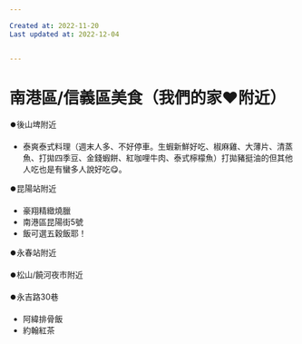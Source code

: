 ```yaml
---

Created at: 2022-11-20
Last updated at: 2022-12-04


---
```


# 南港區/信義區美食（我們的家❤️附近）


⏺️後山埤附近

* 泰爽泰式料理（週末人多、不好停車。生蝦新鮮好吃、椒麻雞、大薄片、清蒸魚、打拋四季豆、金錢蝦餅、紅咖哩牛肉、泰式檸檬魚）打拋豬挺油的但其他人吃也是有蠻多人說好吃😋。

⏺️昆陽站附近

* 豪翔精緻燒臘
* 南港區昆陽街5號
* 飯可選五穀飯耶！

⏺️永春站附近

⏺️松山/饒河夜市附近

⏺️永吉路30巷

* 阿緯排骨飯
* 約翰紅茶

